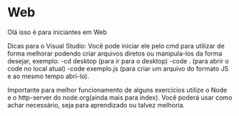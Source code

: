# Web
Olá isso é para iniciantes em Web

Dicas para o Visual Studio: Você pode iniciar ele pelo cmd para utilizar de forma melhorar podendo criar arquivos diretos ou manipula-los da forma desejar, exemplo: -cd desktop (para ir para o desktop) -code . (para abrir o code no local atual) -code exemplo.js (para criar um arquivo do formato JS e ao mesmo tempo abri-lo).

Importante para melhor funcionamento de alguns exercícios utilize o Node e o http-server do node.org(ainda mais para index).
Você poderá usar como achar necessário, seja para aprendizado ou talvez melhoria.
